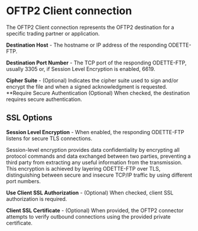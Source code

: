 # OFTP2 Client connection 

<head>
  <meta name="guidename" content="Integration"/>
  <meta name="context" content="GUID-88c42d4d-6711-4ac5-b09a-384e0e74695b"/>
</head>


The OFTP2 Client connection represents the OFTP2 destination for a specific trading partner or application.

**Destination Host** - 
The hostname or IP address of the responding ODETTE-FTP.

**Destination Port Number** - 
The TCP port of the responding ODETTE-FTP, usually 3305 or, if Session Level Encryption is enabled, 6619.

**Cipher Suite** - 
\(Optional\) Indicates the cipher suite used to sign and/or encrypt the file and when a signed acknowledgment is requested.
**Require Secure Authentication
\(Optional\) When checked, the destination requires secure authentication.

## SSL Options 

**Session Level Encryption** - 
When enabled, the responding ODETTE-FTP listens for secure TLS connections.

Session-level encryption provides data confidentiality by encrypting all protocol commands and data exchanged between two parties, preventing a third party from extracting any useful information from the transmission. This encryption is achieved by layering ODETTE-FTP over TLS, distinguishing between secure and insecure TCP/IP traffic by using different port numbers.

**Use Client SSL Authorization** - 
\(Optional\) When checked, client SSL authorization is required.

**Client SSL Certificate** - 
\(Optional\) When provided, the OFTP2 connector attempts to verify outbound connections using the provided private certificate.